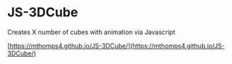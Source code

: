# JS-3DCube
Creates X number of cubes with animation via Javascript

[https://mthomps4.github.io/JS-3DCube/](https://mthomps4.github.io/JS-3DCube/)

